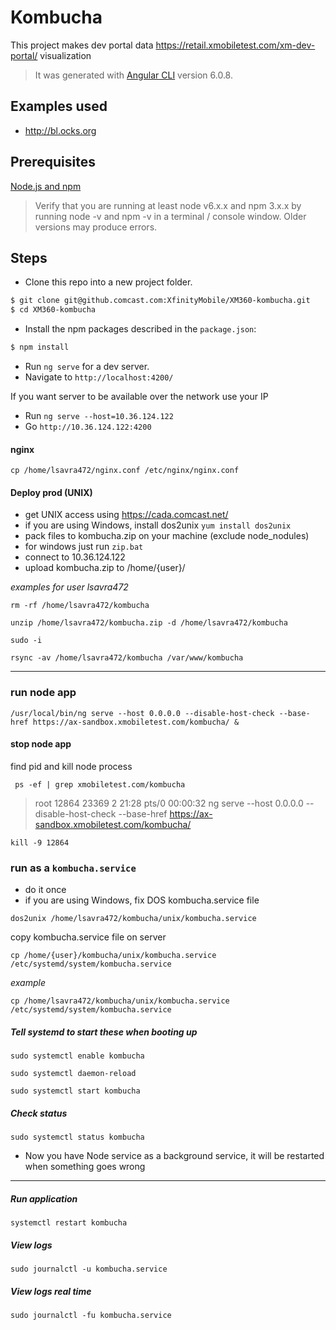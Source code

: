 # Kombucha

This project  makes dev portal data https://retail.xmobiletest.com/xm-dev-portal/ visualization 

> It was generated with [Angular CLI](https://github.com/angular/angular-cli) version 6.0.8.


## Examples used

- http://bl.ocks.org


## Prerequisites

[Node.js and npm](https://nodejs.org/en/) 

> Verify that you are running at least node v6.x.x and npm 3.x.x by running node -v and npm -v in a terminal / console window. Older versions may produce errors.

## Steps

- Clone this repo into a new project folder.

 ```bash
 $ git clone git@github.comcast.com:XfinityMobile/XM360-kombucha.git
 $ cd XM360-kombucha
 ```

- Install the npm packages described in the `package.json`:

 ```bash
 $ npm install
 ```
 
- Run `ng serve` for a dev server.
- Navigate to `http://localhost:4200/`

If you want server to be available over the network use your IP

- Run `ng serve --host=10.36.124.122`  
- Go `http://10.36.124.122:4200`

#### nginx

`cp /home/lsavra472/nginx.conf /etc/nginx/nginx.conf`

#### Deploy prod (UNIX)
* get UNIX access using https://cada.comcast.net/
* if you are using Windows, install dos2unix `yum install dos2unix`
* pack files to  kombucha.zip on your machine (exclude node_nodules)
* for windows just run `zip.bat`
* connect to  10.36.124.122
* upload  kombucha.zip to /home/{user}/

_examples for user lsavra472_

`rm -rf /home/lsavra472/kombucha`

`unzip /home/lsavra472/kombucha.zip -d /home/lsavra472/kombucha`

`sudo -i`

`rsync -av /home/lsavra472/kombucha /var/www/kombucha`


---


### run  node app 

`/usr/local/bin/ng serve --host 0.0.0.0 --disable-host-check --base-href https://ax-sandbox.xmobiletest.com/kombucha/ &
`

####  stop node app

find pid and kill node process

` ps -ef | grep xmobiletest.com/kombucha`

> root     12864 23369  2 21:28 pts/0    00:00:32 ng serve --host 0.0.0.0 --disable-host-check --base-href https://ax-sandbox.xmobiletest.com/kombucha/

`kill -9 12864`

### run as a `kombucha.service` 



* do it once
* if you are using Windows, fix DOS  kombucha.service file

`dos2unix /home/lsavra472/kombucha/unix/kombucha.service`

copy kombucha.service file on server 

`cp /home/{user}/kombucha/unix/kombucha.service /etc/systemd/system/kombucha.service`

_example_

`cp /home/lsavra472/kombucha/unix/kombucha.service /etc/systemd/system/kombucha.service`


##### Tell systemd to start these when booting up
`sudo systemctl enable kombucha`

`sudo systemctl daemon-reload`

`sudo systemctl start kombucha`

##### Check status

`sudo systemctl status kombucha`

* Now you have Node service as a background service, it will be restarted when something goes wrong 
---

##### Run application

`systemctl restart kombucha`

##### View logs 

`sudo journalctl -u kombucha.service`

##### View logs real time 

`sudo journalctl -fu kombucha.service`
